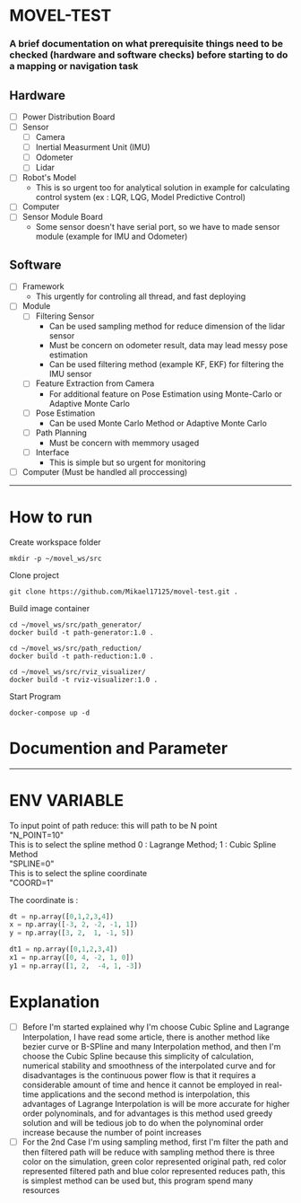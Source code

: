 # MOVEL-TEST

### A brief documentation on what prerequisite things need to be checked (hardware and software checks) before starting to do a mapping or navigation task

Hardware <br>
-----
- [ ] Power Distribution Board
- [ ] Sensor
  - [ ] Camera 
  - [ ] Inertial Measurment Unit (IMU)
  - [ ] Odometer
  - [ ] Lidar
- [ ] Robot's Model
  - This is so urgent too for analytical solution in example for calculating control system (ex : LQR, LQG, Model Predictive Control)
- [ ] Computer
- [ ] Sensor Module Board
  - Some sensor doesn't have serial port, so we have to made sensor module (example for IMU and Odometer) 

Software <br>
-----
- [ ] Framework
  - This urgently for controling all thread, and fast deploying
- [ ] Module
  - [ ] Filtering Sensor
    - Can be used sampling method for reduce dimension of the lidar sensor
    - Must be concern on odometer result, data may lead messy pose estimation
    - Can be used filtering method (example KF, EKF) for filtering the IMU sensor
  - [ ] Feature Extraction from Camera
    - For additional feature on Pose Estimation using Monte-Carlo or Adaptive Monte Carlo
  - [ ] Pose Estimation
    - Can be used Monte Carlo Method or Adaptive Monte Carlo
  - [ ] Path Planning
    - Must be concern with memmory usaged
  - [ ] Interface
    - This is simple but so urgent for monitoring
- [ ] Computer (Must be handled all proccessing)

-----
# How to run
Create workspace folder

```
mkdir -p ~/movel_ws/src
```
Clone project
```
git clone https://github.com/Mikael17125/movel-test.git .
```
Build image container
```
cd ~/movel_ws/src/path_generator/
docker build -t path-generator:1.0 .
```
```
cd ~/movel_ws/src/path_reduction/
docker build -t path-reduction:1.0 .
```
```
cd ~/movel_ws/src/rviz_visualizer/
docker build -t rviz-visualizer:1.0 .
```
Start Program
```
docker-compose up -d
```

# Documention and Parameter
-----
<h1>ENV VARIABLE</h1>
To input point of path reduce: this will path to be N point <br>
"N_POINT=10" <br>
This is to select the spline method 0 : Lagrange Method; 1 : Cubic Spline Method <br>
"SPLINE=0" <br>
This is to select the spline coordinate <br>
"COORD=1" <br>

The coordinate is :

```python
dt = np.array([0,1,2,3,4])
x = np.array([-3, 2, -2, -1, 1])
y = np.array([3, 2,  1, -1, 5])

dt1 = np.array([0,1,2,3,4])
x1 = np.array([0, 4, -2, 1, 0])
y1 = np.array([1, 2,  -4, 1, -3])
```

# Explanation
- [ ] Before I'm started explained why I'm choose Cubic Spline and Lagrange Interpolation, I have read some article, there is another method like bezier curve or B-SPline and many Interpolation method, and then I'm choose the Cubic Spline because this simplicity of calculation, numerical stability and smoothness of the interpolated curve and for disadvantages is the continuous power flow is that it requires a considerable amount of time and hence it cannot be employed in real-time applications and the second method is interpolation, this advantages of Lagrange Interpolation is will be more accurate for higher order polynominals, and for advantages is this method used greedy solution and will be tedious job to do when the polynominal order increase because the number of point increases
- [ ] For the 2nd Case I'm using sampling method, first I'm filter the path and then filtered path will be reduce with sampling method there is three color on the simulation, green color represented original path, red color represented filtered path and blue color represented reduces path, this is simplest method can be used but, this program spend many resources
